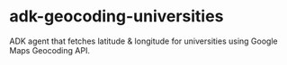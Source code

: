 # adk-geocoding-universities
ADK agent that fetches latitude &amp; longitude for universities using Google Maps Geocoding API.
